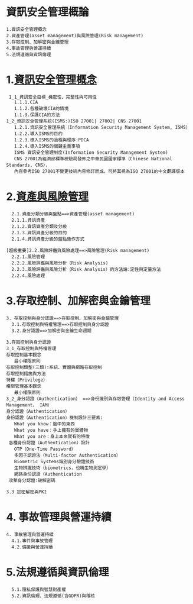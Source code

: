 # 資訊安全管理概論
```
1.資訊安全管理概念
2.資產管理(asset management)與風險管理(Risk management)
3.存取控制、加解密與金鑰管理 
4.事故管理與營運持續	 
5.法規遵循與資訊倫理
```
# 1.[資訊安全管理概念](https://github.com/MyDearGreatTeacher/IPAS/blob/master/%E8%B3%87%E8%A8%8A%E5%AE%89%E5%85%A8%E7%AE%A1%E7%90%86/1_%E8%B3%87%E8%A8%8A%E5%AE%89%E5%85%A8%E7%AE%A1%E7%90%86%E6%A6%82%E5%BF%B5.md)
```
 1_1_資訊安全目標_機密性、完整性與可用性
   1.1.1.CIA
   1.1.2.各種破壞CIA的情境
   1.1.3.保護CIA的方法
1_2_資訊安全管理系統(ISMS:)ISO 27001| 27002| CNS 27001
   1.2.1.資訊安全管理系統（Information Security Management System, ISMS）
   1.2.2.導入ISMS的目的
   1.2.3.導入ISMS的過程與程序:PDCA
   1.2.4.導入ISMS的關鍵主義事項
   ISMS 資訊安全管理制度(Information Security Management System) 
   CNS 27001為經濟部標準檢驗局發佈之中華民國國家標準（Chinese National Standards, CNS），
   內容參考ISO 27001不變更技術內容修訂而成，可將其視為ISO 27001的中文翻譯版本
```
# 2.[資產與風險管理](https://github.com/MyDearGreatTeacher/IPAS/blob/master/%E8%B3%87%E8%A8%8A%E5%AE%89%E5%85%A8%E7%AE%A1%E7%90%86/2_%E8%B3%87%E7%94%A2%E7%AE%A1%E7%90%86(asset%20management)%E8%88%87%E9%A2%A8%E9%9A%AA%E7%AE%A1%E7%90%86(Risk%20management).md)
```
  2.1.資產分類分級與盤點==>資產管理(asset management)
  2.1.1.資訊資產
  2.1.2.資訊資產分類及分級
  2.1.3.資訊資產分級的目的
  2.1.4.資訊資產分級的盤點施作方式

[超級重要]2.2.風險評鑑與風險處理==>風險管理(Risk management)
  2.2.1.風險管理
  2.2.2.風險評鑑與風險分析（Risk Analysis)
  2.2.3.風險評鑑與風險分析（Risk Analysis）的方法論:定性與定量方法
  2.2.4.風險處理
```
# 3.存取控制、加解密與金鑰管理 
```
3. 存取控制與身分認證==>存取控制、加解密與金鑰管理 		 	 
  3.1.存取控制與特權管理==>存取控制與身分認證
  3.2.身分認證==>加解密與金鑰生命週期
```
```
3.存取控制與身分認證
3_1_存取控制與特權管理
存取控制基本觀念
   最小權限原則
存取控制類型(三類):系統、實體與網路存取控制
存取控制措施與方法
特權（Privilege）
權限管理基本觀念
   最小權限原則
3_2_身分認證（Authentication） ==>身份識別與存取管理（Identity and Access Management， IAM）
身分認證（Authentication）
身份認證（Authentication）機制設計三要素:
   What you know：腦中的東西
   What you have：手上擁有的實體物
   What you are：身上本來就有的特徵
 各種身份認證（Authentication）設計
   OTP（One-Time Password）
   多因子認證法（Multi-factor Authentication）
   Biometric Systems識別身分驗證技術
   生物辨識技術（biometrics，也稱生物測定學）
   網路身份認證（Authentication
 攻擊身分認證:破解密碼

3.3 加密解密與PKI
```
# 4. 事故管理與營運持續	 
```  
4. 事故管理與營運持續	 
  4.1.事件與事故管理
  4.2.備援與營運持續
```
# 5.法規遵循與資訊倫理
```
  5.1.隱私保護與智慧財產權
  5.2.資訊倫理、法規遵循(含GDPR)與稽核
```
